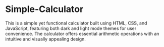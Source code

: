 # Simple-Calculator
This is a simple yet functional calculator built using HTML, CSS, and JavaScript, featuring both dark and light mode themes for user convenience. The calculator offers essential arithmetic operations with an intuitive and visually appealing design.
